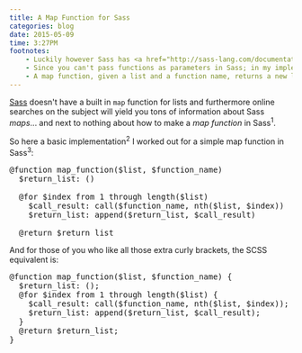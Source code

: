 ```yaml
---
title: A Map Function for Sass
categories: blog
date: 2015-05-09
time: 3:27PM
footnotes:
    - Luckily however Sass has <a href="http://sass-lang.com/documentation/">excellent documentation</a>, so when search fails, that's a great place to start.
    - Since you can't pass functions as parameters in Sass; in my implementation I use <code>call</code> to accomplish the same effect. The downside is that the function name has to be passed to the final <code>map_function</code> quoted.
    - A map function, given a list and a function name, returns a new list containing the function called against each entry.  For primer on what a map function is.. further than this baseline explanation, refer <a href="http://en.wikipedia.org/wiki/Map_%28higher-order_function%29">here</a>.
---
```

[Sass](http://sass-lang.com/) doesn't have a built in <code>map</code> function for lists and furthermore online searches on the subject will yield you tons of information about Sass <i>maps</i>... and next to nothing about how to make a <i>map function</i> in Sass<sup>1</sup>.

So here a basic implementation<sup>2</sup> I worked out for a simple map function in Sass<sup>3</sup>:

<pre class='sh_c'>
@function map_function($list, $function_name)
  $return_list: ()

  @for $index from 1 through length($list)
    $call_result: call($function_name, nth($list, $index))
    $return_list: append($return_list, $call_result)

  @return $return_list
</pre>

And for those of you who like all those extra curly brackets, the SCSS equivalent is:

<pre class='sh_c'>
@function map_function($list, $function_name) {
  $return_list: ();
  @for $index from 1 through length($list) {
    $call_result: call($function_name, nth($list, $index));
    $return_list: append($return_list, $call_result);
  }
  @return $return_list;
}
</pre>

